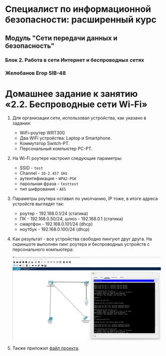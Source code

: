 # Специалист по информационной безопасности: расширенный курс
## Модуль "Сети передачи данных и безопасность"
### Блок 2. Работа в сети Интернет и беспроводных сетях
### Желобанов Егор SIB-48

# Домашнее задание к занятию «2.2. Беспроводные сети Wi-Fi»

1. Для организации сети, использовал устройства, как указано в задании:

    * WiFi-роутер WRT300
    * Два WiFi устройства: Laptop и Smartphone.
    * Коммутатор Switch-PT.
    * Персональный компьютер PC-PT.

2. На Wi-Fi роутере настроил следующие параметры:
   * SSID - `test`
   * Channel - `10-2.457 GHz`
   * аутентификация - `WPA2-PSK`
   * парольная фраза - `testtest`
   * тип шифрования - `AES`

3. Параметры роутера оставил по умолчанию, IP тоже, в итоге адреса устройств выглядят так:

   * роутер - 192.168.0.1/24 (статика)
   * ПК - 192.168.0.50/24, шлюз - 192.168.0.1 (статика)
   * смартфон - 192.168.0.101/24 (dhcp)
   * ноутбук - 192.168.0.100/24 (dhcp)

4. Как результат - все устройства свободно пингуют друг друга. На скриншоте выполнен пинг роутера и беспроводных устройств с персонального компьютера:

   ![](assets/wifi_ping.jpg)

5. Также приложил [файл проекта](assets/wifi-lan.pkt).